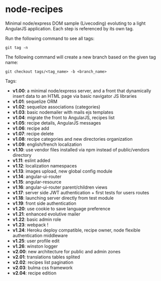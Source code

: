 # node-recipes
Minimal node/express DOM sample (Livecoding) evoluting to a light AngularJS application.
Each step is referenced by its own tag.

Run the following command to see all tags:
```
git tag -n
```

The following command will create a new branch based on the given tag name:
```
git checkout tags/<tag_name> -b <branch_name>
```

Tags:
- **v1.00**: a minimal node/express server, and a front that dynamically insert data to an HTML page via basic navigator JS libraries
- **v1.01**: sequelize ORM
- **v1.02**: sequelize associations (categories)
- **v1.03**: basic nodemailer with mails ejs templates
- **v1.04**: migrate the front to AngularJS, recipes list
- **v1.05**: recipe details, AngularJS messages
- **v1.06**: recipe add
- **v1.07**: recipe delete
- **v1.08**: recipe categories and new directories organization
- **v1.09**: english/french localization
- **v1.10**: use vendor files installed via npm instead of public/vendors directory
- **v1.11**: eslint added
- **v1.12**: localization namespaces
- **v1.13**: images upload, new global config module
- **v1.14**: angular-ui-router
- **v1.15**: angular-resource
- **v1.16**: angular-ui-router parent/children views
- **v1.17**: server side JWT authentication + first tests for users routes
- **v1.18**: launching server directly from test module
- **v1.19**: front side authentication
- **v1.20**: use cookie to save language preference
- **v1.21**: enhanced evolutive mailer
- **v1.22**: basic admin role
- **v1.23**: webpack !
- **v1.24**: Heroku deploy compatible, recipe owner, node flexible authentication middleware
- **v1.25**: user profile edit
- **v1.26**: winston logger
- **v2.00**: new architecture for public and admin zones
- **v2.01**: translations tables splited
- **v2.02**: recipes list pagination
- **v2.03**: bulma css framework
- **v2.04**: recipe edition
